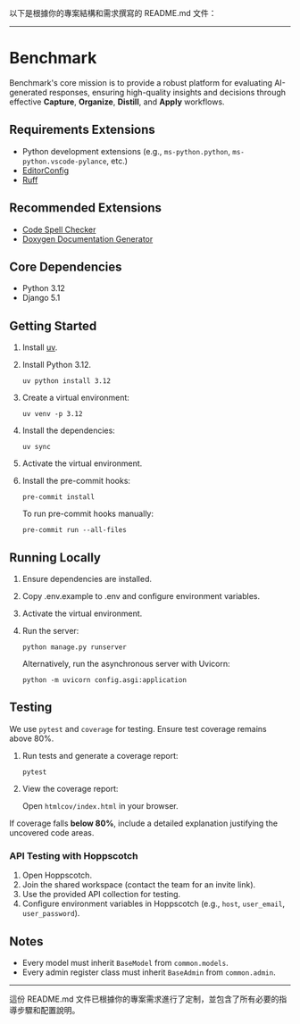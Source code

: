 以下是根據你的專案結構和需求撰寫的 README.md 文件：

---

# Benchmark

Benchmark's core mission is to provide a robust platform for evaluating AI-generated responses, ensuring high-quality insights and decisions through effective **Capture**, **Organize**, **Distill**, and **Apply** workflows.

## Requirements Extensions

- Python development extensions (e.g., `ms-python.python`, `ms-python.vscode-pylance`, etc.)
- [EditorConfig](https://marketplace.visualstudio.com/items?itemName=EditorConfig.EditorConfig)
- [Ruff](https://marketplace.visualstudio.com/items?itemName=charliermarsh.ruff)

## Recommended Extensions

- [Code Spell Checker](https://marketplace.visualstudio.com/items?itemName=streetsidesoftware.code-spell-checker)
- [Doxygen Documentation Generator](https://marketplace.visualstudio.com/items?itemName=cschlosser.doxdocgen)

## Core Dependencies

- Python 3.12
- Django 5.1

## Getting Started

1. Install [uv](https://docs.astral.sh/uv/getting-started/installation/#installing-uv).

2. Install Python 3.12.

   ```shell
   uv python install 3.12
   ```

3. Create a virtual environment:

   ```shell
   uv venv -p 3.12
   ```

4. Install the dependencies:

   ```shell
   uv sync
   ```

5. Activate the virtual environment.

6. Install the pre-commit hooks:

   ```shell
   pre-commit install
   ```

   To run pre-commit hooks manually:

   ```shell
   pre-commit run --all-files
   ```

## Running Locally

1. Ensure dependencies are installed.
2. Copy .env.example to .env and configure environment variables.
3. Activate the virtual environment.
4. Run the server:

   ```shell
   python manage.py runserver
   ```

   Alternatively, run the asynchronous server with Uvicorn:

   ```shell
   python -m uvicorn config.asgi:application
   ```

## Testing

We use `pytest` and `coverage` for testing. Ensure test coverage remains above 80%.

1. Run tests and generate a coverage report:

   ```shell
   pytest
   ```

2. View the coverage report:

   Open `htmlcov/index.html` in your browser.

If coverage falls **below 80%**, include a detailed explanation justifying the uncovered code areas.

### API Testing with Hoppscotch

1. Open Hoppscotch.
2. Join the shared workspace (contact the team for an invite link).
3. Use the provided API collection for testing.
4. Configure environment variables in Hoppscotch (e.g., `host`, `user_email`, `user_password`).

## Notes

- Every model must inherit `BaseModel` from `common.models`.
- Every admin register class must inherit `BaseAdmin` from `common.admin`.

---

這份 README.md 文件已根據你的專案需求進行了定制，並包含了所有必要的指導步驟和配置說明。